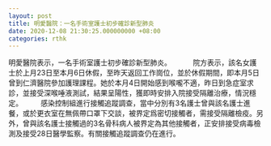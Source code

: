 ```yaml
---
layout: post
title: 明愛醫院：一名手術室護士初步確診新型肺炎
date: 2020-12-08 21:30:25.000000000 +08:00
categories: rthk
---
```


明愛醫院表示，一名手術室護士初步確診新型肺炎。　
　　 
院方表示，該名女護士於上月23日至本月6日休假，至昨天返回工作崗位，並於休假期間，即本月5日曾到仁濟醫院參加護理課程。她於本月4日開始感到喉嚨不適，昨日到急症室求診，並接受深喉唾液測試，結果呈陽性，獲即時安排入院接受隔離治療，情況穩定。
　　 
感染控制組進行接觸追蹤調查，當中分別有3名護士曾與該名護士進餐，或於更衣室在無佩帶口罩下交談，被界定爲密切接觸者，需接受隔離檢疫。另外，曾與該名護士接觸過的3名骨科病人被界定為其他接觸者，正安排接受病毒檢測及接受28日醫學監察。有關接觸追蹤調查仍在進行。

